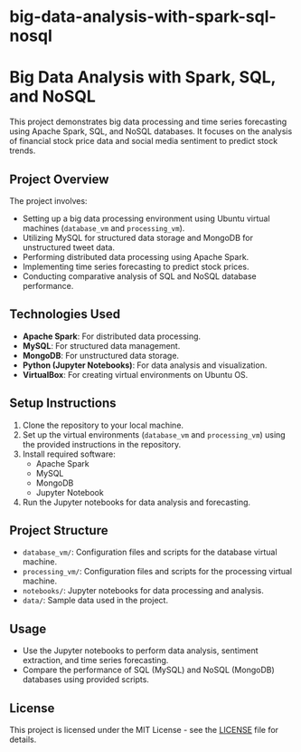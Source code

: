 # big-data-analysis-with-spark-sql-nosql
# Big Data Analysis with Spark, SQL, and NoSQL

This project demonstrates big data processing and time series forecasting using Apache Spark, SQL, and NoSQL databases. It focuses on the analysis of financial stock price data and social media sentiment to predict stock trends. 

## Project Overview
The project involves:
- Setting up a big data processing environment using Ubuntu virtual machines (`database_vm` and `processing_vm`).
- Utilizing MySQL for structured data storage and MongoDB for unstructured tweet data.
- Performing distributed data processing using Apache Spark.
- Implementing time series forecasting to predict stock prices.
- Conducting comparative analysis of SQL and NoSQL database performance.

## Technologies Used
- **Apache Spark**: For distributed data processing.
- **MySQL**: For structured data management.
- **MongoDB**: For unstructured data storage.
- **Python (Jupyter Notebooks)**: For data analysis and visualization.
- **VirtualBox**: For creating virtual environments on Ubuntu OS.

## Setup Instructions
1. Clone the repository to your local machine.
2. Set up the virtual environments (`database_vm` and `processing_vm`) using the provided instructions in the repository.
3. Install required software:
   - Apache Spark
   - MySQL
   - MongoDB
   - Jupyter Notebook
4. Run the Jupyter notebooks for data analysis and forecasting.

## Project Structure
- `database_vm/`: Configuration files and scripts for the database virtual machine.
- `processing_vm/`: Configuration files and scripts for the processing virtual machine.
- `notebooks/`: Jupyter notebooks for data processing and analysis.
- `data/`: Sample data used in the project.

## Usage
- Use the Jupyter notebooks to perform data analysis, sentiment extraction, and time series forecasting.
- Compare the performance of SQL (MySQL) and NoSQL (MongoDB) databases using provided scripts.

## License
This project is licensed under the MIT License - see the [LICENSE](LICENSE) file for details.
